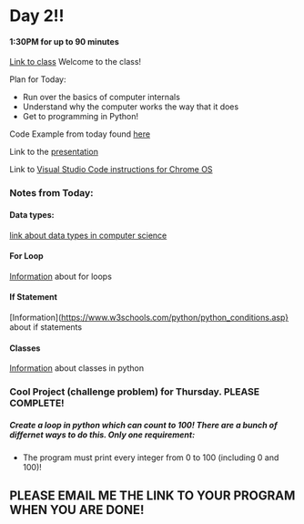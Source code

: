 # Day 2!!
#### 1:30PM for up to 90 minutes

[Link to class](https://sps.zoom.us/j/94771799518)
Welcome to the class!

Plan for Today:
- Run over the basics of computer internals
- Understand why the computer works the way that it does
- Get to programming in Python!

Code Example from today found [here](https://ideone.com/CLD7lC)

Link to the [presentation](https://docs.google.com/presentation/d/1cjUm7ueHbfwnGbKYGCGVsT9LFXuwEN5WT4k5RUMG2iY/edit?usp=sharing)

Link to [Visual Studio Code instructions for Chrome OS](https://www.windowscentral.com/how-install-microsoft-visual-studio-code-chromebook)


### Notes from Today:

#### Data types:
[link about data types in computer science](https://www.bbc.co.uk/bitesize/guides/zwmbgk7/revision/3)

#### For Loop
[Information](https://www.w3schools.com/python/python_for_loops.asp) about for loops

#### If Statement
[Information](https://www.w3schools.com/python/python_conditions.asp} about if statements

#### Classes
[Information](https://www.w3schools.com/python/python_classes.asp) about classes in python


### Cool Project (challenge problem) for Thursday. PLEASE COMPLETE!

##### Create a loop in python which can count to 100! There are a bunch of differnet ways to do this. Only one requirement:
- The program must print every integer from 0 to 100 (including 0 and 100)! 

## PLEASE EMAIL ME THE LINK TO YOUR PROGRAM WHEN YOU ARE DONE!
